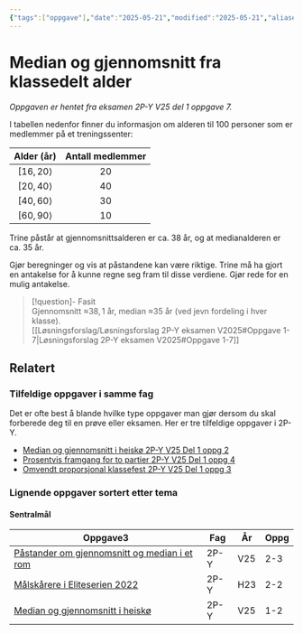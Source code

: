 ```yaml
---
{"tags":["oppgave"],"date":"2025-05-21","modified":"2025-05-21","aliases":null,"dg-publish":true,"temaer":["sentralmål"],"fag":["2p-y"],"eksamen":"v25","del":1,"oppgave":7,"title":"Median og gjennomsnitt fra klassedelt alder","source":null,"todo":null,"permalink":"/median-og-gjennomsnitt-fra-klassedelt-alder/","dgPassFrontmatter":true}
---
```



# Median og gjennomsnitt fra klassedelt alder

<p><span><em>Oppgaven er hentet fra eksamen 2P-Y V25 del 1 oppgave 7.</em></span></p>

I tabellen nedenfor finner du informasjon om alderen til $100$ personer som er medlemmer på et treningssenter:

|   Alder (år)    | Antall medlemmer |
| :-------------: | :--------------: |
| $[16,20\rangle$ |       $20$       |
| $[20,40\rangle$ |       $40$       |
| $[40,60\rangle$ |       $30$       |
| $[60,90\rangle$ |       $10$       |

Trine påstår at gjennomsnittsalderen er ca. $38$ år, og at medianalderen er ca. $35$ år.

Gjør beregninger og vis at påstandene kan være riktige. Trine må ha gjort en antakelse for å kunne regne seg fram til disse verdiene. Gjør rede for en mulig antakelse. 

> [!question]- Fasit  
> Gjennomsnitt ≈$38{,}1$ år, median ≈$35$ år (ved jevn fordeling i hver klasse).  
> [[Løsningsforslag/Løsningsforslag 2P-Y eksamen V2025#Oppgave 1-7\|Løsningsforslag 2P-Y eksamen V2025#Oppgave 1-7]]

## Relatert
<h3><span>Tilfeldige oppgaver i samme fag</span></h3><p><span>Det er ofte best å blande hvilke type oppgaver man gjør dersom du skal forberede deg til en prøve eller eksamen. Her er tre tilfeldige oppgaver i 2P-Y.</span></p><div><ul class="dataview list-view-ul"><li><span><a data-tooltip-position="top" aria-label="Median og gjennomsnitt i heiskø.md" data-href="Median og gjennomsnitt i heiskø.md" href="Median og gjennomsnitt i heiskø.md" class="internal-link" target="_blank" rel="noopener nofollow">Median og gjennomsnitt i heiskø 2P-Y V25 Del 1 oppg 2</a></span></li><li><span><a data-tooltip-position="top" aria-label="Prosentvis framgang for to partier.md" data-href="Prosentvis framgang for to partier.md" href="Prosentvis framgang for to partier.md" class="internal-link" target="_blank" rel="noopener nofollow">Prosentvis framgang for to partier 2P-Y V25 Del 1 oppg 4</a></span></li><li><span><a data-tooltip-position="top" aria-label="Omvendt proporsjonal klassefest.md" data-href="Omvendt proporsjonal klassefest.md" href="Omvendt proporsjonal klassefest.md" class="internal-link" target="_blank" rel="noopener nofollow">Omvendt proporsjonal klassefest 2P-Y V25 Del 1 oppg 3</a></span></li></ul></div><h3><span>Lignende oppgaver sortert etter tema</span></h3><h4><span>Sentralmål</span></h4><div><table class="dataview table-view-table"><thead class="table-view-thead"><tr class="table-view-tr-header"><th class="table-view-th"><span>Oppgave</span><span class="dataview small-text">3</span></th><th class="table-view-th"><span>Fag</span></th><th class="table-view-th"><span>År</span></th><th class="table-view-th"><span>Oppg</span></th></tr></thead><tbody class="table-view-tbody"><tr><td><span><a data-tooltip-position="top" aria-label="Påstander om gjennomsnitt og median i et rom.md" data-href="Påstander om gjennomsnitt og median i et rom.md" href="Påstander om gjennomsnitt og median i et rom.md" class="internal-link" target="_blank" rel="noopener nofollow">Påstander om gjennomsnitt og median i et rom</a></span></td><td><span>2P-Y</span></td><td><span>V25</span></td><td><span>2-3</span></td></tr><tr><td><span><a data-tooltip-position="top" aria-label="Målskårere i Eliteserien 2022.md" data-href="Målskårere i Eliteserien 2022.md" href="Målskårere i Eliteserien 2022.md" class="internal-link" target="_blank" rel="noopener nofollow">Målskårere i Eliteserien 2022</a></span></td><td><span>2P-Y</span></td><td><span>H23</span></td><td><span>2-2</span></td></tr><tr><td><span><a data-tooltip-position="top" aria-label="Median og gjennomsnitt i heiskø.md" data-href="Median og gjennomsnitt i heiskø.md" href="Median og gjennomsnitt i heiskø.md" class="internal-link" target="_blank" rel="noopener nofollow">Median og gjennomsnitt i heiskø</a></span></td><td><span>2P-Y</span></td><td><span>V25</span></td><td><span>1-2</span></td></tr></tbody></table></div>

